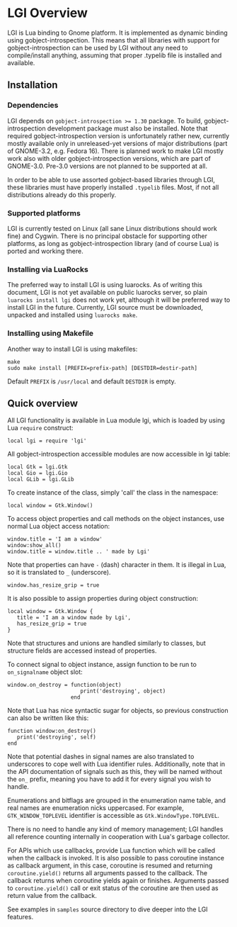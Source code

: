 # LGI Overview

LGI is Lua binding to Gnome platform.  It is implemented as dynamic
binding using gobject-introspection.  This means that all libraries
with support for gobject-introspection can be used by LGI without any
need to compile/install anything, assuming that proper .typelib file
is installed and available.

## Installation

### Dependencies

LGI depends on `gobject-introspection >= 1.30` package.  To build,
gobject-introspection development package must also be installed.
Note that required gobject-introspection version is unfortunately
rather new, currently mostly available only in unreleased-yet versions
of major distributions (part of GNOME-3.2, e.g. Fedora 16).  There is
planned work to make LGI mostly work also with older
gobject-introspection versions, which are part of GNOME-3.0.  Pre-3.0
versions are not planned to be supported at all.

In order to be able to use assorted gobject-based libraries through
LGI, these libraries must have properly installed `.typelib` files.
Most, if not all distributions already do this properly.

### Supported platforms

LGI is currently tested on Linux (all sane Linux distributions should work
fine) and Cygwin.  There is no principal obstacle for supporting other
platforms, as long as gobject-introspection library (and of course Lua) is
ported and working there.

### Installing via LuaRocks

The preferred way to install LGI is using luarocks.  As of writing
this document, LGI is not yet available on public luarocks server, so
plain `luarocks install lgi` does not work yet, although it will be
preferred way to install LGI in the future.  Currently, LGI source
must be downloaded, unpacked and installed using `luarocks make`.

### Installing using Makefile

Another way to install LGI is using makefiles:

    make
    sudo make install [PREFIX=prefix-path] [DESTDIR=destir-path]

Default `PREFIX` is `/usr/local` and default `DESTDIR` is empty.

## Quick overview

All LGI functionality is available in Lua module lgi, which is loaded
by using Lua `require` construct:

    local lgi = require 'lgi'

All gobject-introspection accessible modules are now accessible in lgi table:

    local Gtk = lgi.Gtk
    local Gio = lgi.Gio
    local GLib = lgi.GLib

To create instance of the class, simply 'call' the class in the namespace:

    local window = Gtk.Window()

To access object properties and call methods on the object instances,
use normal Lua object access notation:

    window.title = 'I am a window'
    window:show_all()
    window.title = window.title .. ' made by Lgi'

Note that properties can have `-` (dash) character in them.  It is
illegal in Lua, so it is translated to `_` (underscore).

    window.has_resize_grip = true

It is also possible to assign properties during object construction:

    local window = Gtk.Window {
       title = 'I am a window made by Lgi',
       has_resize_grip = true
    }

Note that structures and unions are handled similarly to classes, but
structure fields are accessed instead of properties.

To connect signal to object instance, assign function to be run to
`on_signalname` object slot:

    window.on_destroy = function(object)
                           print('destroying', object)
                        end

Note that Lua has nice syntactic sugar for objects, so previous
construction can also be written like this:

    function window:on_destroy()
       print('destroying', self)
    end

Note that potential dashes in signal names are also translated to
underscores to cope well with Lua identifier rules. Additionally,
note that in the API documentation of signals such as this, they
will be named without the `on_` prefix, meaning you have to add it
for every signal you wish to handle.

Enumerations and bitflags are grouped in the enumeration name table,
and real names are enumeration nicks uppercased.  For example,
`GTK_WINDOW_TOPLEVEL` identifier is accessible as
`Gtk.WindowType.TOPLEVEL`.

There is no need to handle any kind of memory management; LGI handles
all reference counting internally in cooperation with Lua's garbage
collector.

For APIs which use callbacks, provide Lua function which will be
called when the callback is invoked.  It is also possible to pass
coroutine instance as callback argument, in this case, coroutine is
resumed and returning `coroutine.yield()` returns all arguments passed
to the callback.  The callback returns when coroutine yields again or
finishes.  Arguments passed to `coroutine.yield()` call or exit status
of the coroutine are then used as return value from the callback.

See examples in `samples` source directory to dive deeper into the LGI
features.
